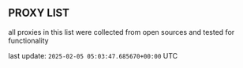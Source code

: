 ## PROXY LIST

all proxies in this list were collected from open sources and tested for functionality

last update: `2025-02-05 05:03:47.685670+00:00` UTC